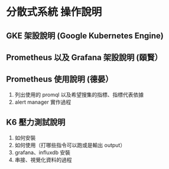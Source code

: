 # 分散式系統 操作說明

## GKE 架設說明 (Google Kubernetes Engine)

## Prometheus 以及 Grafana 架設說明 (頤賢）

## Prometheus 使用說明 (德晏）
1. 列出使用的 promql 以及希望搜集的指標、指標代表依據
2. alert manager 實作過程

## K6 壓力測試說明
1. 如何安裝
2. 如何使用（打哪些指令可以跑或是輸出 output）
3. grafana、influxdb 安裝
4. 串接、視覺化資料的過程
